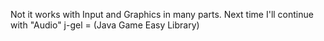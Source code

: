 Not it works with Input and Graphics in many parts.
Next time I'll continue with "Audio"
j-gel = (Java Game Easy Library)